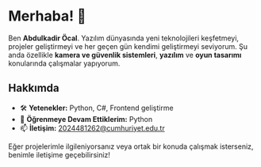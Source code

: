 # Merhaba! 👋

Ben **Abdulkadir Öcal**. Yazılım dünyasında yeni teknolojileri keşfetmeyi, projeler geliştirmeyi ve her geçen gün kendimi geliştirmeyi seviyorum. Şu anda özellikle **kamera ve güvenlik sistemleri**, **yazılım** ve **oyun tasarımı** konularında çalışmalar yapıyorum.

## Hakkımda

- 🛠️ **Yetenekler:** Python, C#, Frontend geliştirme
- 🌱 **Öğrenmeye Devam Ettiklerim:** Python
- 📫 **İletişim:** [2024481262@cumhuriyet.edu.tr](mailto:2024481262@cumhuriyet.edu.tr)

Eğer projelerimle ilgileniyorsanız veya ortak bir konuda çalışmak isterseniz, benimle iletişime geçebilirsiniz!
